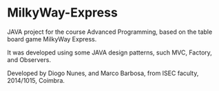 # MilkyWay-Express
JAVA project for the course Advanced Programming, based on the table board game MilkyWay Express. 

It was developed using some JAVA design patterns, such MVC, Factory, and Observers. 

Developed by Diogo Nunes, and Marco Barbosa, from ISEC faculty, 2014/1015, Coimbra. 
